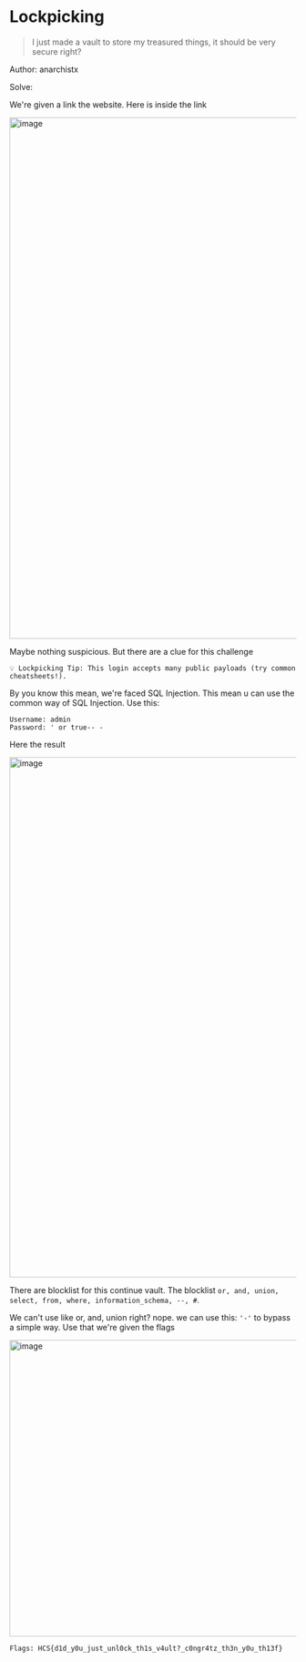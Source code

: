 # Lockpicking
> I just made a vault to store my treasured things, it should be very secure right?

Author: anarchistx

Solve:

We're given a link the website. Here is inside the link

<img width="1919" height="916" alt="image" src="https://github.com/user-attachments/assets/31b59452-581c-4dc0-a38c-313b67b4a9cf" />

Maybe nothing suspicious. But there are a clue for this challenge 

`💡 Lockpicking Tip: This login accepts many public payloads (try common cheatsheets!).`

By you know this mean, we're faced SQL Injection. This mean u can use the common way of SQL Injection. Use this:

```
Username: admin
Password: ' or true-- -
```

Here the result

<img width="1919" height="914" alt="image" src="https://github.com/user-attachments/assets/8aa7a6f8-05f1-455f-aec8-e8ec990eb9d1" />

There are blocklist for this continue vault. The blocklist `or, and, union, select, from, where, information_schema, --, #`.

We can't use like or, and, union right? nope. we can use this: `'-'` to bypass a simple way. Use that we're given the flags

<img width="506" height="521" alt="image" src="https://github.com/user-attachments/assets/bdeedff8-65ec-4a6e-83a3-95a624ae24cb" />

```
Flags: HCS{d1d_y0u_just_unl0ck_th1s_v4ult?_c0ngr4tz_th3n_y0u_th13f}
```
